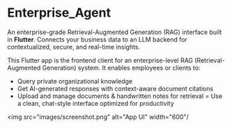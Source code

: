 # Enterprise_Agent
An enterprise-grade Retrieval-Augmented Generation (RAG) interface built in **Flutter**.
Connects your business data to an LLM backend for contextualized, secure, and real-time insights.
 

This Flutter app is the frontend client for an enterprise-level RAG (Retrieval-Augmented Generation) system. It enables employees or clients to:
- Query private organizational knowledge
- Get AI-generated responses with context-aware document citations
- Upload and manage documents & handwritten notes for retrieval
= Use a clean, chat-style interface optimized for productivity

<img src="images/screenshot.png" alt="App UI" width="600"/
